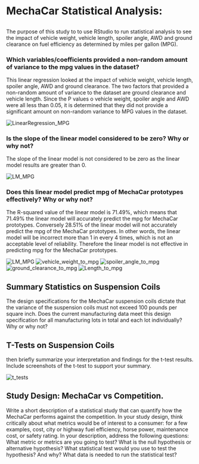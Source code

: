 # MechaCar Statistical Analysis:

##
The purpose of this study to to use RStudio to run statistical analysis to see the impact of vehicle weight, vehicle length, spoiler angle, AWD and ground clearance on fuel efficiency as determined by miles per gallon (MPG).

### Which variables/coefficients provided a non-random amount of variance to the mpg values in the dataset?
This linear regression looked at the impact of vehicle weight, vehicle length, spoiler angle, AWD and ground clearance.  The two factors that provided a non-random amount of variance to the dataset are ground clearance and vehicle length.  Since the P values o vehicle weight, spoiler angle and AWD were all less than 0.05, it is determined that they did not provide a significant amount on non-random variance to MPG values in the dataset.

![LinearRegression_MPG](https://user-images.githubusercontent.com/86161212/136058671-ec914638-2e10-4c04-9fa1-372bb3bc7f18.png)


### Is the slope of the linear model considered to be zero? Why or why not?
The slope of the linear model is not considered to be zero as the linear model results are greater than 0.

![LM_MPG](https://user-images.githubusercontent.com/86161212/136080728-803703a4-9eee-48e2-b9dc-be5a4fd3b6b9.PNG)

### Does this linear model predict mpg of MechaCar prototypes effectively? Why or why not?
The R-squared value of the linear model is 71.49%, which means that 71.49% the linear model will accurately predict the mpg for MechaCar prototypes.  Conversely 28.51% of the linear model will not accurately predict the mpg of the MechaCar prototypes.  In other words, the linear model will be incorrect more than 1 in every 4 times, which is not an acceptable level of reliability.  Therefore the linear model is not effective in predicting mpg for the MechaCar prototypes.

![LM_MPG](https://user-images.githubusercontent.com/86161212/136434657-7b2a032d-44ee-486b-809b-e1c931102705.PNG)
![vehicle_weight_to_mpg](https://user-images.githubusercontent.com/86161212/136434674-1562907e-e83a-4842-8135-b88d61637243.png)
![spoiler_angle_to_mpg](https://user-images.githubusercontent.com/86161212/136435665-46ef4494-9293-434f-8144-e1947b6260f9.png)
![ground_clearance_to_mpg](https://user-images.githubusercontent.com/86161212/136434620-4d866b07-b75d-45bc-b88a-43883a7eaf4a.png)
![Length_to_mpg](https://user-images.githubusercontent.com/86161212/136434635-549434d5-1f27-4b54-bfda-f475627b0a7e.png)



## Summary Statistics on Suspension Coils

The design specifications for the MechaCar suspension coils dictate that the variance of the suspension coils must not exceed 100 pounds per square inch. Does the current manufacturing data meet this design specification for all manufacturing lots in total and each lot individually? Why or why not?



## T-Tests on Suspension Coils


then briefly summarize your interpretation and findings for the t-test results. Include screenshots of the t-test to support your summary.


![t_tests](https://user-images.githubusercontent.com/86161212/136434469-abd9ca8c-0564-48bc-a992-e4a5d0dfc2da.PNG)


## Study Design: MechaCar vs Competition.
Write a short description of a statistical study that can quantify how the MechaCar performs against the competition. In your study design, think critically about what metrics would be of interest to a consumer: for a few examples, cost, city or highway fuel efficiency, horse power, maintenance cost, or safety rating.
In your description, address the following questions:
What metric or metrics are you going to test?
What is the null hypothesis or alternative hypothesis?
What statistical test would you use to test the hypothesis? And why?
What data is needed to run the statistical test?

